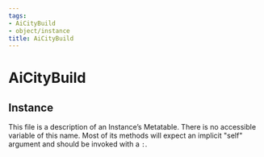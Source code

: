 ```yaml
---
tags:
- AiCityBuild
- object/instance
title: AiCityBuild
---
```

# AiCityBuild
## Instance
This file is a description of an Instance’s Metatable. There is no accessible variable of this name. Most of its methods will expect an implicit "self" argument and should be invoked with a `:`.
